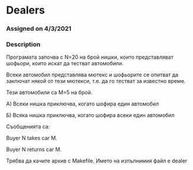 # Dealers
### Assigned on 4/3/2021
### Description
Програмата започва с N=20 на брой нишки, които представляват шофьори, които искат да тестват автомобили.

Всеки автомобил представлява мютекс и шофьорите се опитват да заключат някой от тези мютекси, т.е. да го тестват за известно време.

Тези автомобили са M=5 на брой.


А) Всеки нишка приключва, когато шофира един автомобил

Б) Всяка нишка приключва, когато шофира всеки един автомобил



Съобщенията са:

Buyer N takes car M.

Buyer N returns car M.


Трябва да качите архив с Makefile. Името на изпълнимия файл е dealer